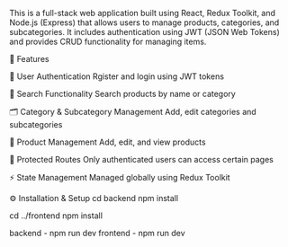 This is a full-stack web application built using React, Redux Toolkit, and Node.js (Express) that allows users to manage products, categories, and subcategories.
It includes authentication using JWT (JSON Web Tokens) and provides CRUD functionality for managing items.


🚀 Features

🔐 User Authentication
Rgister and login using JWT tokens

🔎 Search Functionality
Search products by name or category

🗂️ Category & Subcategory Management
Add, edit categories and subcategories

🛒 Product Management
Add, edit, and view products

🧭 Protected Routes
Only authenticated users can access certain pages

⚡ State Management
Managed globally using Redux Toolkit



⚙️ Installation & Setup
cd backend
npm install

cd ../frontend
npm install


backend - npm run dev
frontend - npm run dev
